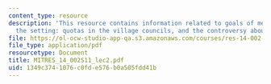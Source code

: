 ```yaml
---
content_type: resource
description: 'This resource contains information related to goals of measurement,
  the setting: quotas in the village councils, and the controversy about quotas.'
file: https://ol-ocw-studio-app-qa.s3.amazonaws.com/courses/res-14-002-abdul-latif-jameel-poverty-action-lab-executive-training-evaluating-social-programs-2011-spring-2011/1349c3741076c0fde576b0a505fdd41b_MITRES_14_002S11_lec2.pdf
file_type: application/pdf
resourcetype: Document
title: MITRES_14_002S11_lec2.pdf
uid: 1349c374-1076-c0fd-e576-b0a505fdd41b
---
```


